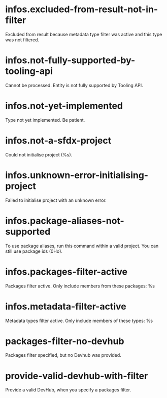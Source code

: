 # infos.excluded-from-result-not-in-filter

Excluded from result because metadata type filter was active and this type was not filtered.

# infos.not-fully-supported-by-tooling-api

Cannot be processed. Entity is not fully supported by Tooling API.

# infos.not-yet-implemented

Type not yet implemented. Be patient.

# infos.not-a-sfdx-project

Could not initialise project (%s).

# infos.unknown-error-initialising-project

Failed to initialise project with an unknown error.

# infos.package-aliases-not-supported

To use package aliases, run this command within a valid project. You can still use package ids (0Ho).

# infos.packages-filter-active

Packages filter active. Only include members from these packages: %s

# infos.metadata-filter-active

Metadata types filter active. Only include members of these types: %s

# packages-filter-no-devhub

Packages filter specified, but no Devhub was provided.

# provide-valid-devhub-with-filter

Provide a valid DevHub, when you specify a packages filter.
